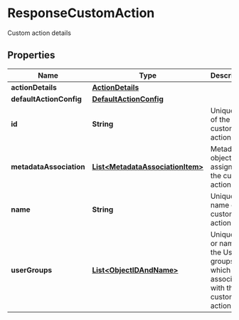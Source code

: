 

# ResponseCustomAction

Custom action details

## Properties

| Name | Type | Description | Notes |
|------------ | ------------- | ------------- | -------------|
|**actionDetails** | [**ActionDetails**](ActionDetails.md) |  |  |
|**defaultActionConfig** | [**DefaultActionConfig**](DefaultActionConfig.md) |  |  |
|**id** | **String** | Unique Id of the custom action. |  |
|**metadataAssociation** | [**List&lt;MetadataAssociationItem&gt;**](MetadataAssociationItem.md) | Metadata objects to assign the the custom action to. |  [optional] |
|**name** | **String** | Unique name of the custom action. |  |
|**userGroups** | [**List&lt;ObjectIDAndName&gt;**](ObjectIDAndName.md) | Unique ID or name of the User groups which are associated with the custom action. |  [optional] |



